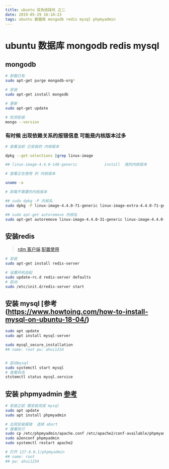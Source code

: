 ```yaml
---
title: ubuntu 双系统踩坑 之二
date: 2019-05-29 16:10:23
tags: ubuntu 数据库 mongodb redis mysql phpmyadmin
---
```


# ubuntu 数据库 mongodb redis mysql
## mongodb

``` bash
# 卸载已有
sudo apt-get purge mongodb-org*

# 安装
sudo apt-get install mongodb

# 更新
sudo apt-get update

# 检测安装 
mongo --version

```

### 有时候 出现依赖关系的报错信息 可能是内核版本过多

``` bash
# 查看当前 已安装的 内核版本

dpkg --get-selections |grep linux-image

## linux-image-4.4.0-148-generic			install  我的内核版本

# 查看正在使用 的 内核版本

uname -a

# 卸载不需要的内核版本

## sudo dpkg -P 内核名
sudo dpkg -P linux-image-4.4.0-71-generic linux-image-extra-4.4.0-71-generic  linux-image-4.4.0-72-generic linux-image-extra-4.4.0-72-generic

## sudo apt-get autoremove 内核名
sudo apt-get autoremove linux-image-4.4.0-31-generic linux-image-4.4.0-34-generic 

```
## 安装redis

> [rdm 客户端](https://redisdesktop.com/)
> [配置使用](http://rubyer.me/blog/638/)
``` bash
# 安装
sudo apt-get install redis-server

# 设置开机自起
sudo update-rc.d redis-server defaults
# 启动
sudo /etc/init.d/redis-server start

```

## 安装 mysql [参考(https://www.howtoing.com/how-to-install-mysql-on-ubuntu-18-04/)

``` bash
sudo apt update
sudo apt install mysql-server

sudo mysql_secure_installation
## name: root pw: ahui1234


# 启动mysql
sudo systemctl start mysql
# 查看状态
ststemctl status mysql.service
```


## 安装 phpmyadmin [参考](https://www.howtoing.com/install-lamp-with-phpmyadmin-in-ubuntu-18-04)

``` bash
# 安装之前 需安装完成 mysql
sudo apt update
sudo apt install phpmyadmin

# 出现安装报错  选择 abort
# 接着执行
sudo cp /etc/phpmyadmin/apache.conf /etc/apache2/conf-available/phpmyadmin.conf 
sudo a2enconf phpmyadmin
sudo systemctl restart apache2

# 打开 127.0.0.1/phpmyadmin
## name: root
## pw: ahui1234
```